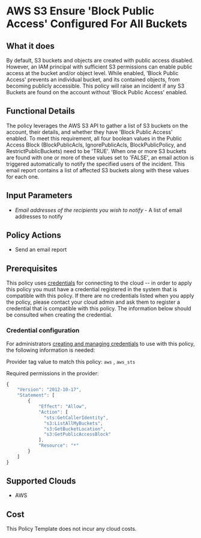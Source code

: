 # AWS S3 Ensure 'Block Public Access' Configured For All Buckets

## What it does

By default, S3 buckets and objects are created with public access disabled. However, an IAM principal with sufficient S3 permissions can enable public access at the bucket and/or object level. While enabled, 'Block Public Access' prevents an individual bucket, and its contained objects, from becoming publicly accessible. This policy will raise an incident if any S3 Buckets are found on the account without 'Block Public Access' enabled.

## Functional Details

The policy leverages the AWS S3 API to gather a list of S3 buckets on the account, their details, and whether they have 'Block Public Access' enabled. To meet this requirement, all four boolean values in the Public Access Block (BlockPublicAcls, IgnorePublicAcls, BlockPublicPolicy, and RestrictPublicBuckets) need to be 'TRUE'. When one or more S3 buckets are found with one or more of these values set to 'FALSE', an email action is triggered automatically to notify the specified users of the incident. This email report contains a list of affected S3 buckets along with these values for each one.

## Input Parameters

- *Email addresses of the recipients you wish to notify* - A list of email addresses to notify

## Policy Actions

- Send an email report

## Prerequisites

This policy uses [credentials](https://docs.rightscale.com/policies/users/guides/credential_management.html) for connecting to the cloud -- in order to apply this policy you must have a credential registered in the system that is compatible with this policy. If there are no credentials listed when you apply the policy, please contact your cloud admin and ask them to register a credential that is compatible with this policy. The information below should be consulted when creating the credential.

### Credential configuration

For administrators [creating and managing credentials](https://docs.rightscale.com/policies/users/guides/credential_management.html) to use with this policy, the following information is needed:

Provider tag value to match this policy: `aws` , `aws_sts`

Required permissions in the provider:

```javascript
{
    "Version": "2012-10-17",
    "Statement": [
        {
            "Effect": "Allow",
            "Action": [
              "sts:GetCallerIdentity",
              "s3:ListAllMyBuckets",
              "s3:GetBucketLocation",
              "s3:GetPublicAccessBlock"
            ],
            "Resource": "*"
        }
    ]
}
```

## Supported Clouds

- AWS

## Cost

This Policy Template does not incur any cloud costs.
